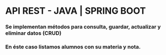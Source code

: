 # API REST - JAVA | SPRING BOOT

### Se implementan métodos para consulta, guardar, actualizar y eliminar datos (CRUD)

 
### En éste caso listamos alumnos con su materia y nota.
 